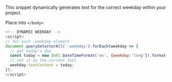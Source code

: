 This snippet dynamically generates text for the correct weekday within your project.

Place into `</body>`
```js
<!-- DYNAMIC WEEKDAY --> 
<script>
// for each .weekday element
document.querySelectorAll('.weekday').forEach(weekday => {
  // get today's day
  const today = new Intl.DateTimeFormat('en', {weekday:'long'}).format(new Date());
  // set it as the current text
  weekday.textContent = today;
});
</script>
```
